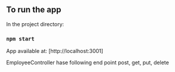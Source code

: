 ## To run the app

In the project directory:

### `npm start`

App available at: [http://localhost:3001]

EmployeeController hase following end point
post,
get,
put,
delete

